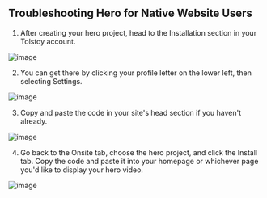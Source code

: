 ## Troubleshooting Hero for Native Website Users

1. After creating your hero project, head to the Installation section in your Tolstoy account.

![image](https://github.com/user-attachments/assets/29ff03c2-1c57-4de5-9f1e-02f582d0fcae)


2. You can get there by clicking your profile letter on the lower left, then selecting Settings.

![image](https://github.com/user-attachments/assets/b2e9e0bb-d4dd-4096-870a-33e648229062)


3. Copy and paste the code in your site's head section if you haven't already.

![image](https://github.com/user-attachments/assets/827fc447-dff1-47c9-8d7a-6836f897bb2a)


4. Go back to the Onsite tab, choose the hero project, and click the Install tab. Copy the code and paste it into your homepage or whichever page you'd like to display your hero video.

![image](https://github.com/user-attachments/assets/28c342e8-a38e-4b90-bd07-209a6e0f47e8)
